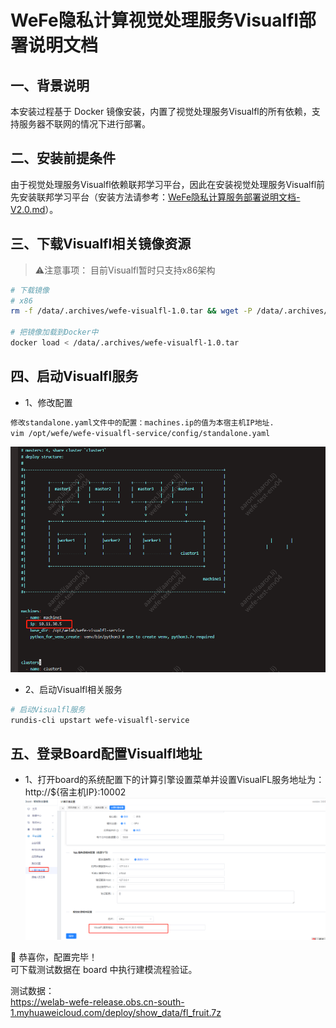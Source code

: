 # WeFe隐私计算视觉处理服务Visualfl部署说明文档

## 一、背景说明

本安装过程基于 Docker 镜像安装，内置了视觉处理服务Visualfl的所有依赖，支持服务器不联网的情况下进行部署。

## 二、安装前提条件
由于视觉处理服务Visualfl依赖联邦学习平台，因此在安装视觉处理服务Visualfl前先安装联邦学习平台（安装方法请参考：[WeFe隐私计算服务部署说明文档-V2.0.md](WeFe隐私计算服务部署说明文档-V2.0.md)）。

## 三、下载Visualfl相关镜像资源
> ⚠️注意事项：
> 目前Visualfl暂时只支持x86架构

```bash
# 下载镜像
# x86
rm -f /data/.archives/wefe-visualfl-1.0.tar && wget -P /data/.archives/ https://welab-wefe-release.obs.cn-south-1.myhuaweicloud.com/deploy/3.8.3/x86_64/wefe-visualfl-1.0.tar

# 把镜像加载到Docker中
docker load < /data/.archives/wefe-visualfl-1.0.tar
```

## 四、启动Visualfl服务
- 1、修改配置
```bash
修改standalone.yaml文件中的配置：machines.ip的值为本宿主机IP地址.
vim /opt/wefe/wefe-visualfl-service/config/standalone.yaml
```
![visualfl-config-standalone-yaml](images/visualfl-config-standalone-yaml.png)

- 2、启动Visualfl相关服务
```bash
# 启动Visualfl服务
rundis-cli upstart wefe-visualfl-service
```

## 五、登录Board配置Visualfl地址
- 1、打开board的系统配置下的计算引擎设置菜单并设置VisualFL服务地址为：http://${宿主机IP}:10002
  ![visualfl-config-standalone-yaml](images/board-visualfl-config.png)

🎉 恭喜你，配置完毕！  
可下载测试数据在 board 中执行建模流程验证。

测试数据：  
https://welab-wefe-release.obs.cn-south-1.myhuaweicloud.com/deploy/show_data/fl_fruit.7z











